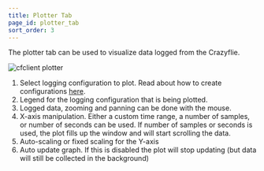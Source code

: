 ```yaml
---
title: Plotter Tab
page_id: plotter_tab
sort_order: 3
---
```


The plotter tab can be used to visualize data logged from the Crazyflie.

![cfclient plotter](/docs/images/cfclient_plotter.png)

1.  Select logging configuration to plot. Read about how to create
    configurations [here](/docs/userguides/userguide_client/#logging).
2.  Legend for the logging configuration that is being plotted.
3.  Logged data, zooming and panning can be done with the mouse.
4.  X-axis manipulation. Either a custom time range, a number of samples, or number of seconds can be used. If number of samples or seconds is used, the plot fills up the window and will start scrolling the data.
5.  Auto-scaling or fixed scaling for the Y-axis
6.  Auto update graph. If this is disabled the plot will stop updating
    (but data will still be collected in the background)
